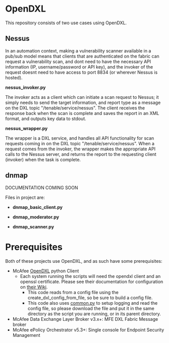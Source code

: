 # OpenDXL
This repository consists of two use cases using OpenDXL.

## Nessus
In an automation context, making a vulnerability scanner available in a pub/sub model means that clients that are authenticated on the fabric can request a vulnerability scan, and dont need to have the necessary API information (IP, username/password or API key), and the invoker of the request doesnt need to have access to port 8834 (or wherever Nessus is hosted).

**nessus_invoker.py**

The invoker acts as a client which can initiate a scan request to Nessus; it simply needs to send the target information, and report type as a message on the DXL topic "/tenable/service/nessus".  The client receives the response back when the scan is complete and saves the report in an XML format, and outputs key data to stdout.

**nessus_wrapper.py**

The wrapper is a DXL service, and handles all API functionality for scan requests coming in on the DXL topic "/tenable/service/nessus". When a request comes from the invoker, the wrapper makes the appropriate API calls to the Nessus server, and returns the report to the requesting client (invoker) when the task is complete.
	
## dnmap 
DOCUMENTATION COMING SOON

Files in project are:

- **dnmap_basic_client.py**

- **dnmap_moderator.py**

- **dnmap_scanner.py**

# Prerequisites
Both of these projects use OpenDXL, and as such have some prerequisites:
- McAfee [OpenDXL](https://www.mcafee.com/us/developers/open-dxl/index.aspx) python Client
  - Each system running the scripts will need the opendxl client and an openssl certificate.  Please see their documentation for configuration on [their Wiki](https://opendxl.github.io/opendxl-client-python/pydoc/dxlclient.client_config.html).  
    - This code reads from a config file using the create_dxl_config_from_file, so be sure to build a config file.  
    - This code also uses [common.py](https://github.com/opendxl/opendxl-client-python/blob/master/examples/common.py) to setup logging and read the config file, so please download the file and put it in the same directory as the script you are running, or in its parent directory.
- McAfee Data Exchange Layer Broker v3.x+: MFE DXL Fabric Message broker
- McAfee ePolicy Orchestrator v5.3+: Single console for Endpoint Security Management

